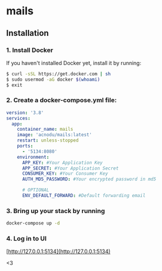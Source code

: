 # mails

## Installation

### 1. Install Docker

If you haven't installed Docker yet, install it by running:

```bash
$ curl -sSL https://get.docker.com | sh
$ sudo usermod -aG docker $(whoami)
$ exit
```

### 2. Create a docker-compose.yml file:

```yml
version: '3.8'
services:
  app:
    container_name: mails
    image: 'acnodu/mails:latest'
    restart: unless-stopped
    ports:
      - '5134:8080'
    environment:
      APP_KEY: #Your Application Key
      APP_SECRET: #Your Application Secret
      CONSUMER_KEY: #Your Consumer Key
      AUTH_MD5_PASSWORD: #Your encrypted password in md5

      # OPTIONAL
      ENV_DEFAULT_FORWARD: #Default forwarding email
```

### 3. Bring up your stack by running

```bash
docker-compose up -d
```

### 4. Log in to UI

[http://127.0.0.1:5134](http://127.0.0.1:5134)

<3